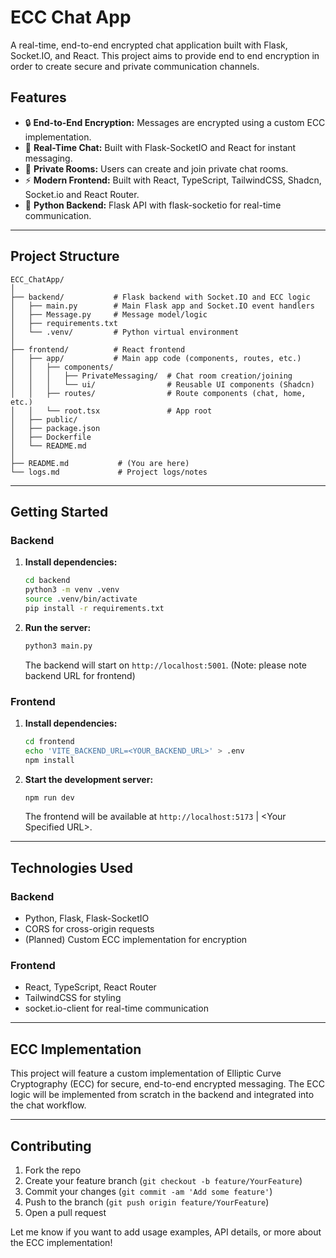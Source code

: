 # ECC Chat App

A real-time, end-to-end encrypted chat application built with Flask, Socket.IO, and React. This project aims to provide end to end encryption in order to create secure and private communication channels.

## Features

- 🔒 **End-to-End Encryption:** Messages are encrypted using a custom ECC implementation.
- 💬 **Real-Time Chat:** Built with Flask-SocketIO and React for instant messaging.
- 👥 **Private Rooms:** Users can create and join private chat rooms.
- ⚡ **Modern Frontend:** Built with React, TypeScript, TailwindCSS, Shadcn, Socket.io and React Router.
- 🐍 **Python Backend:** Flask API with flask-socketio for real-time communication.

---

## Project Structure

```
ECC_ChatApp/
│
├── backend/           # Flask backend with Socket.IO and ECC logic
│   ├── main.py        # Main Flask app and Socket.IO event handlers
│   ├── Message.py     # Message model/logic
│   ├── requirements.txt
│   └── .venv/         # Python virtual environment
│
├── frontend/          # React frontend
│   ├── app/           # Main app code (components, routes, etc.)
│   │   ├── components/
│   │   │   ├── PrivateMessaging/  # Chat room creation/joining
│   │   │   └── ui/                # Reusable UI components (Shadcn)
│   │   ├── routes/                # Route components (chat, home, etc.)
│   │   └── root.tsx               # App root
│   ├── public/
│   ├── package.json
│   ├── Dockerfile
│   └── README.md
│
├── README.md           # (You are here)
└── logs.md             # Project logs/notes
```

---

## Getting Started

### Backend

1. **Install dependencies:**
    ```bash
    cd backend
    python3 -m venv .venv
    source .venv/bin/activate
    pip install -r requirements.txt
    ```

2. **Run the server:**
    ```bash
    python3 main.py
    ```
    The backend will start on `http://localhost:5001`. (Note: please note backend URL for frontend)

### Frontend

1. **Install dependencies:**
    ```bash
    cd frontend
    echo 'VITE_BACKEND_URL=<YOUR_BACKEND_URL>' > .env
    npm install
    ```

2. **Start the development server:**
    ```bash
    npm run dev
    ```
    The frontend will be available at `http://localhost:5173` | \<Your Specified URL>.

---

## Technologies Used

### Backend

- Python, Flask, Flask-SocketIO
- CORS for cross-origin requests
- (Planned) Custom ECC implementation for encryption

### Frontend

- React, TypeScript, React Router
- TailwindCSS for styling
- socket.io-client for real-time communication

---

## ECC Implementation

This project will feature a custom implementation of Elliptic Curve Cryptography (ECC) for secure, end-to-end encrypted messaging. The ECC logic will be implemented from scratch in the backend and integrated into the chat workflow.

---

## Contributing

1. Fork the repo
2. Create your feature branch (`git checkout -b feature/YourFeature`)
3. Commit your changes (`git commit -am 'Add some feature'`)
4. Push to the branch (`git push origin feature/YourFeature`)
5. Open a pull request

Let me know if you want to add usage examples, API details, or more about the ECC implementation!

